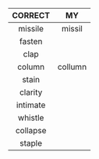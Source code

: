 |   CORRECT  |   MY    |
|:----------:|:-------:|
|missile|missil|
|fasten||
|clap||
|column|collumn|
|stain||
|clarity||
|intimate||
|whistle||
|collapse||
|staple||
